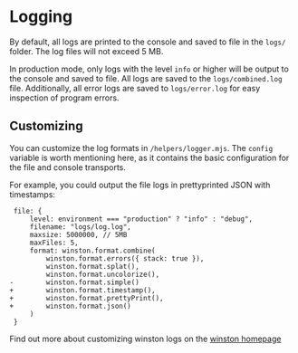 # Logging

By default, all logs are printed to the console and saved to file in the `logs/`
folder. The log files will not exceed 5 MB.

In production mode, only logs with the level `info` or higher will be output
to the console and saved to file. All logs are saved to the `logs/combined.log`
file. Additionally, all error logs are saved to `logs/error.log` for easy
inspection of program errors.

## Customizing

You can customize the log formats in `/helpers/logger.mjs`. The `config`
variable is worth mentioning here, as it contains the basic configuration for
the file and console transports.

For example, you could output the file logs in prettyprinted JSON with
timestamps:

```diff{10,11,12,13}
 file: {
     level: environment === "production" ? "info" : "debug",
     filename: "logs/log.log",
     maxsize: 5000000, // 5MB
     maxFiles: 5,
     format: winston.format.combine(
         winston.format.errors({ stack: true }),
         winston.format.splat(),
         winston.format.uncolorize(),
-        winston.format.simple()
+        winston.format.timestamp(),
+        winston.format.prettyPrint(),
+        winston.format.json()
     )
 }
```

Find out more about customizing winston logs on the
[winston homepage](https://github.com/winstonjs/winston)
